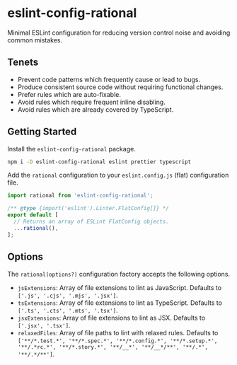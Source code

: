 # eslint-config-rational

Minimal ESLint configuration for reducing version control noise and avoiding common mistakes.

## Tenets

- Prevent code patterns which frequently cause or lead to bugs.
- Produce consistent source code without requiring functional changes.
- Prefer rules which are auto-fixable.
- Avoid rules which require frequent inline disabling.
- Avoid rules which are already covered by TypeScript.

## Getting Started

Install the `eslint-config-rational` package.

```bash
npm i -D eslint-config-rational eslint prettier typescript
```

Add the `rational` configuration to your `eslint.config.js` (flat) configuration file.

```js
import rational from 'eslint-config-rational';

/** @type {import('eslint').Linter.FlatConfig[]} */
export default [
  // Returns an array of ESLint FlatConfig objects.
  ...rational(),
];
```

## Options

The `rational(options?)` configuration factory accepts the following options.

- `jsExtensions`: Array of file extensions to lint as JavaScript. Defaults to `['.js', '.cjs', '.mjs', '.jsx']`.
- `tsExtensions`: Array of file extensions to lint as TypeScript. Defaults to `['.ts', '.cts', '.mts', '.tsx']`.
- `jsxExtensions`: Array of file extensions to lint as JSX. Defaults to `['.jsx', '.tsx']`.
- `relaxedFiles`: Array of file paths to lint with relaxed rules. Defaults to `['**/*.test.*', '**/*.spec.*', '**/*.config.*', '**/*.setup.*', '**/.*rc.*', '**/*.story.*', '**/__*', '**/__*/**', '**/.*', '**/.*/**']`.
